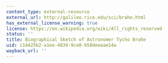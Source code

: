 ```yaml
---
content_type: external-resource
external_url: http://galileo.rice.edu/sci/brahe.html
has_external_license_warning: true
license: https://en.wikipedia.org/wiki/All_rights_reserved
status: ''
title: Biographical Sketch of Astronomer Tycho Brahe
uid: c14425b2-a1ee-4839-9ce0-b58deeaae14a
wayback_url: ''
---
```


